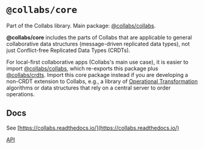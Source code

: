 # `@collabs/core`

Part of the Collabs library. Main package: [@collabs/collabs](https://www.npmjs.com/package/@collabs/collabs).

**@collabs/core** includes the parts of Collabs that are applicable to general collaborative data structures (message-driven replicated data types), not just Conflict-free Replicated Data Types (CRDTs).

For local-first collaborative apps (Collabs's main use case), it is easier to import [@collabs/collabs](https://www.npmjs.com/package/@collabs/collabs), which re-exports this package plus [@collabs/crdts](https://www.npmjs.com/package/@collabs/crdts). Import this core package instead if you are developing a non-CRDT extension to Collabs, e.g., a library of [Operational Transformation](https://en.wikipedia.org/wiki/Operational_transformation) algorithms or data structures that rely on a central server to order operations.

## Docs

See [https://collabs.readthedocs.io/](https://collabs.readthedocs.io/)

[API](https://collabs.readthedocs.io/en/latest/api/core)
